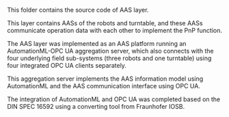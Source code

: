 This folder contains the source code of AAS layer.

This layer contains AASs of the robots and turntable, and these AASs communicate operation data with each other to implement the PnP function.

The AAS layer was implemented as an AAS platform running an AutomationML-OPC UA aggregation server, which also connects with the four underlying field sub-systems (three robots and one turntable) using four integrated OPC UA clients separately.

This aggregation server implements the AAS information model using AutomationML and the AAS communication interface using OPC UA.

The integration  of AutomationML and OPC UA was completed based on the DIN SPEC 16592 using a converting tool from Fraunhofer IOSB.

